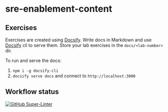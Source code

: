 # sre-enablement-content

## Exercises

Exercises are created using [Docsify](https://docsify.js.org/#/). Write docs in Markdown and use [Docsify](https://github.com/QingWei-Li/docsify-cli) cli to serve them. Store your lab exercises in the `docs/<lab-number>` dir.

To run and serve the docs:

1. `npm i -g docsify-cli`
2. `docsify serve docs` and connect to `http://localhost:3000`

## Workflow status

[![GitHub Super-Linter](https://github.com/rht-labs/sre-enablement-content/workflows/Linter/badge.svg)](https://github.com/marketplace/actions/super-linter)
